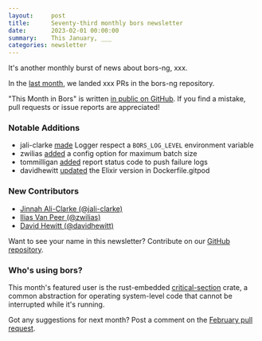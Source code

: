 ```yaml
---
layout:     post
title:      Seventy-third monthly bors newsletter
date:       2023-02-01 00:00:00
summary:    This January, ___
categories: newsletter
---
```


It's another monthly burst of news about bors-ng, xxx.

In the [last month](https://github.com/bors-ng/bors-ng/pulls?q=is%3Apr+is%3Amerged+closed%3A2023-01-01..2023-01-31),
we landed xxx PRs in the bors-ng repository.

"This Month in Bors" is written [in public on GitHub][GitHub for TMiB].
If you find a mistake, pull requests or issue reports are appreciated!

[GitHub for TMiB]: https://github.com/bors-ng/bors-ng.github.io


### Notable Additions

* jali-clarke [made](https://github.com/bors-ng/bors-ng/pull/1602) Logger respect a `BORS_LOG_LEVEL` environment variable
* zwilias [added](https://github.com/bors-ng/bors-ng/pull/1600) a config option for maximum batch size
* tommilligan [added](https://github.com/bors-ng/bors-ng/pull/1599) report status code to push failure logs
* davidhewitt [updated](https://github.com/bors-ng/bors-ng/pull/1597) the Elixir version in Dockerfile.gitpod


### New Contributors

* [Jinnah Ali-Clarke (@jali-clarke)](https://github.com/jali-clarke)
* [Ilias Van Peer (@zwilias)](https://github.com/zwilias)
* [David Hewitt (@davidhewitt)](https://github.com/davidhewitt)

Want to see your name in this newsletter? Contribute on our [GitHub repository](https://github.com/bors-ng/bors-ng).


### Who's using bors?

This month's featured user is the rust-embedded [critical-section](https://github.com/rust-embedded/critical-section) crate, a common abstraction for operating system-level code that cannot be interrupted while it's running.

Got any suggestions for next month?
Post a comment on the [February pull request](https://github.com/bors-ng/bors-ng.github.io/pull/190).
